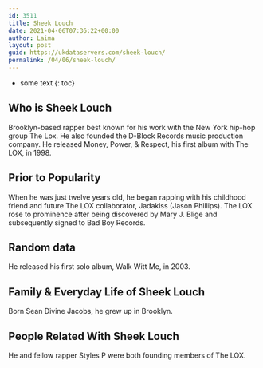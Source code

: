 ```yaml
---
id: 3511
title: Sheek Louch
date: 2021-04-06T07:36:22+00:00
author: Laima
layout: post
guid: https://ukdataservers.com/sheek-louch/
permalink: /04/06/sheek-louch/
---
```


* some text
{: toc}


## Who is Sheek Louch
                  
                  
                  
Brooklyn-based rapper best known for his work with the New York hip-hop group The Lox. He also founded the D-Block Records music production company. He released Money, Power, & Respect, his first album with The LOX, in 1998.
                  
              
            
              
            
                
                
                
## Prior to Popularity
                  
                  
                  
When he was just twelve years old, he began rapping with his childhood friend and future The LOX collaborator, Jadakiss (Jason Phillips). The LOX rose to prominence after being discovered by Mary J. Blige and subsequently signed to Bad Boy Records.
                  
              
            
              
            
                
                
                
## Random data
                  
                  
                  
He released his first solo album, Walk Witt Me, in 2003.
                  
              
            
              
            
                
                
                
## Family & Everyday Life of Sheek Louch
                  
                  
                  
Born Sean Divine Jacobs, he grew up in Brooklyn. 
                  
              
            
              
            
                
                
                
## People Related With Sheek Louch
                  
                  
                  
He and fellow rapper Styles P were both founding members of The LOX.
                  
              
            
              
            
                
              
            
              
              
            
            
              
            
          
          
          